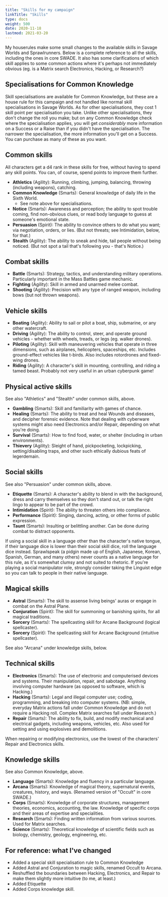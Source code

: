 ```yaml
---
title: "Skills for my campaign"
linkTitle: "Skills"
type: docs
weight: 500
date: 2020-11-18
lastmod: 2021-03-20
---
```


My houserules make some small changes to the available skills in Savage Worlds and Sprawlrunners. Below is a complete reference to all the skills, including the ones in core SWADE. It also has some clarifications of which skill applies to some common actions where it's perhaps not immediately obvious (eg. is a Matrix search Electronics, Hacking, or Research?)

## Specialisations for Common Knowledge

Skill specialisations are available for Common Knowledge, but these are a house rule for this campaign and not handled like normal skill specialisations in Savage Worlds. As for other specialisations, they cost 1 skill point per specialisation you take. Unlike other specialisations, they don't change the roll you make; but on any Common Knowledge check where the specialisation applies, you will get *considerably* more information on a Success or a Raise than if you didn't have the specialisation. The narrower the specialisation, the more information you'll get on a Success. You can purchase as many of these as you want.

## Common skills

All characters get a d4 rank in these skills for free, without having to spend any skill points. You can, of course, spend points to improve them further.

* **Athletics** (Agility): Running, climbing, jumping, balancing, throwing (including weapons), catching.
* **Common Knowledge** (Smarts): General knowledge of daily life in the Sixth World.
  * See note above for specialisations.
* **Notice** (Smarts): Awareness and perception; the ability to spot trouble coming, find non-obvious clues, or read body language to guess at someone's emotional state.
* **Persuasion** (Spirit): The ability to convince others to do what you want; via negotiation, orders, or lies. (But not threats; see Intimidation, below, for that.)
* **Stealth** (Agility): The ability to sneak and hide, tail people without being noticed. (But not spot a tail that's following you - that's Notice.)

## Combat skills

* **Battle** (Smarts): Strategy, tactics, and understanding military operations. Particularly important in the Mass Battles game mechanic.
* **Fighting** (Agility): Skill in armed and unarmed melee combat.
* **Shooting** (Agility): Precision with any type of ranged weapon, including bows (but not thrown weapons).

## Vehicle skills

* **Boating** (Agility): Ability to sail or pilot a boat, ship, submarine, or any other watercraft.
* **Driving** (Agility): The ability to control, steer, and operate ground vehicles - whether with wheels, treads, or legs (eg. walker drones).
* **Piloting** (Agility): Skill with maneuvering vehicles that operate in three dimensions, such as airplanes, helicopters, spaceships, etc. Includes ground-effect vehicles like t-birds. Also includes rotordrones and fixed-wing drones.
* **Riding** (Agility): A character's skill in mounting, controlling, and riding a tamed beast. Probably not very useful in an urban cyberpunk game!

## Physical active skills

See also "Athletics" and "Stealth" under common skills, above.

* **Gambling** (Smarts): Skill and familiarity with games of chance. 
* **Healing** (Smarts): The ability to treat and heal Wounds and diseases, and decipher forensic evidence. Note that dealing with cyberware systems might also need Electronics and/or Repair, depending on what you're doing.
* **Survival** (Smarts): How to find food, water, or shelter (including in urban environments).
* **Thievery** (Agility): Sleight of hand, pickpocketing, lockpicking, setting/disabling traps, and other such ethically dubious feats of legerdemain.

## Social skills

See also "Persuasion" under common skills, above.

*  **Etiquette** (Smarts): A character's ability to blend in with the background, dress and carry themselves so they don't stand out, or talk the right lingo to appear to be part of the crowd.
*  **Intimidation** (Spirit): The ability to threaten others into compliance. 
*  **Performance** (Spirit): Singing, dancing, acting, or other forms of public expression.
*  **Taunt** (Smarts): Insulting or belittling another. Can be done during combat to distract opponents.

If using a social skill in a language other than the character's native tongue, if their language dice is lower than their social skill dice, roll the language dice instead. Sprawlspeak (a pidgin made up of English, Japanese, Korean, Spanish, German, and many others) never counts as a native language for this rule, as it's somewhat clumsy and not suited to rhetoric. If you're playing a social manipulator role, strongly consider taking the Linguist edge so you can talk to people in their native language.

## Magical skills

* **Astral** (Smarts): The skill to assense living beings' auras or engage in combat on the Astral Plane.
* **Conjuration** (Spirit): The skill for summoning or banishing spirits, for all magical traditions.
* **Sorcery** (Smarts): The spellcasting skill for Arcane Background (logical spellcaster).
* **Sorcery** (Spirit): The spellcasting skill for Arcane Background (intuitive spellcaster).

See also "Arcana" under knowledge skills, below.

## Technical skills

*  **Electronics** (Smarts): The use of electronic and computerised devices and systems. Their manipulation, repair, and sabotage. Anything involving computer hardware (as opposed to software, which is Hacking.) 
*  **Hacking** (Smarts): Legal and illegal computer use; coding, programming, and breaking into computer systems. (NB: simple, everyday Matrix actions fall under Common Knowledge and do not require a Hacking roll. Complex Matrix searches fall under Research.)
*  **Repair** (Smarts): The ability to fix, build, and modify mechanical and electrical gadgets, including weapons, vehicles, etc. Also used for setting and using explosives and demolitions.

When repairing or modifying electronics, use the lowest of the characters' Repair and Electronics skills.

## Knowledge skills

See also Common Knowledge, above.

*  **Language** (Smarts): Knowledge and fluency in a particular language. 
*  **Arcana** (Smarts): Knowledge of magical theory, supernatural events, creatures, history, and ways. (Renamed version of "Occult" in core SWADE.)
*  **Corps** (Smarts): Knowledge of corporate structures, management theories, economics, accounting, the law. Knowledge of specific corps and their areas of expertise and specialities. 
*  **Research** (Smarts): Finding written information from various sources. Used for Matrix searches.
*  **Science** (Smarts): Theoretical knowledge of scientific fields such as biology, chemistry, geology, engineering, etc.

## For reference: what I've changed

* Added a special skill specialisation rule to Common Knowledge
* Added Astral and Conjuration to magic skills, renamed Occult to Arcana.
* Reshuffled the boundaries between Hacking, Electronics, and Repair to make them slightly more intuitive (to me, at least.)
* Added Etiquette
* Added Corps knowledge skill.


<!-- archive - skill specialisations


## Specialisations 

A small number of skills have specialisations available. This works as follows:

* When you take the skill, you get one specialisation for free.
* Purchasing extra specialisations costs 1 skill point.
* All use of the skill when one of your specialisations applies is rolled as normal.
* For any use of the skill when you don't have the appropriate specialisation, you take a -2 penalty on rolls.

{{% alert title="Example" color="info" %}}*During chargen, Project: Rewind takes her Shooting skill to d10. Her agility is d8, so this costs five skill points.  Shooting has four specialisations: projectiles, handguns, long guns, and heavy weapons. She chooses handguns for her free specialisation, then spends a sixth skill point to learn a second specialisation - long guns. When firing pistols or assault rifles, she'll roll d10. But if she picks up a grenade launcher, she'll only roll (d10 - 2).*{{% /alert %}} 

Specialisations are also available for Common Knowledge. As for other specialisations, they cost 1 skill point per specialisation you take. Unlike other specialisations, they don't change the roll, but they provide considerably more information on a Success or a Raise than if you didn't have the specialisation. The narrower the specialisation, the more information you'll get on a Success. You can purchase as many of these as you want.

If a skill doesn't specifically mention specialisations below, then it doesn't  have any. You can ignore the "add specialisation" button in savaged.us.




* **Fighting** (Agility): Skill in armed and unarmed melee combat. Specialisations:
	* Unarmed (including Killing Hands and cyber-implant weapons)
	* Blunt (any crushing weapon)
	* Blades (all knives and swords)
	* Exotic (eg. mono-filament whips)


* **Shooting** (Agility): Precision with any type of ranged weapon, including bows (but not thrown weapons). Specialisations for this skill: 
  * Projectile weapons (bows, crossbows, etc)
  * Handguns (including all tasers, pistols, machine pistols, compact SMGs)
  * Longarms (normal SMGs, all rifles and light/medium machine guns)
  * Heavy (any turret-mounted gun; heavy machine guns; launchers of all kinds; flamethrowers; assault cannons)


*  **Etiquette** (Smarts): A character's ability to blend in with the background, dress and carry themselves so they don't stand out, or talk the right lingo to appear to be part of the crowd. Some specialisations are below; let me know if you want more:
   * Academic
   * Corporate
   * Organised crime
   * Street/gang
   * Security/military  
   * Socialite/elites/high society


*  **Hacking** (Smarts): Legal and illegal computer use; coding, programming, and breaking into computer systems. (NB: simple, everyday Matrix actions fall under Common Knowledge and do not require a Hacking roll. Complex Matrix searches fall under Research.) Two specialisations:
	*  Sleaze: used to discreetly break into systems, take control of devices, and hide your presence on the Matrix or in hosts.
	*  Cybercombat: used to violently crash systems, disrupt Matrix signals, and interfere with device's functionality.
--> 
